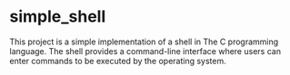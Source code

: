 # simple_shell
This project is a simple implementation of a shell in The C programming language. The shell provides a command-line interface where users can enter commands to be executed by the operating system.
